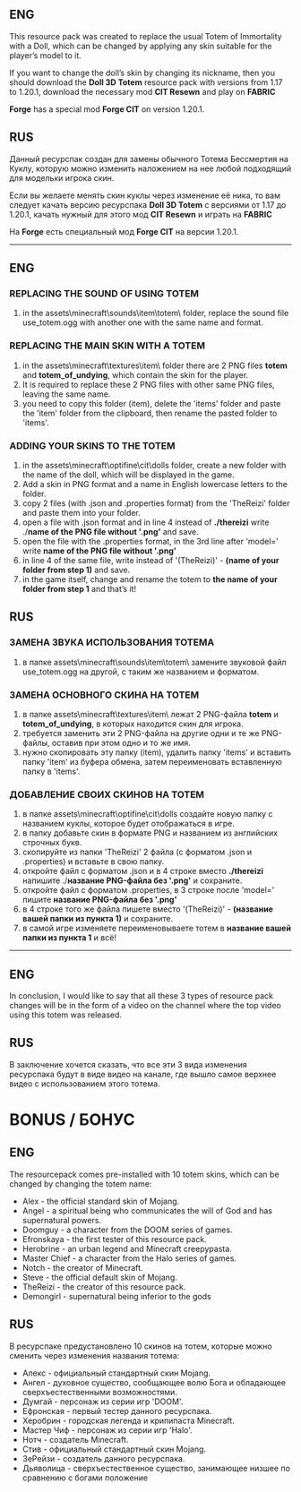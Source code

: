 ## ENG

This resource pack was created to replace the usual Totem of Immortality with a Doll, which can be changed by applying any skin suitable for the player’s model to it.

If you want to change the doll’s skin by changing its nickname, then you should download the **Doll 3D Totem** resource pack with versions from 1.17 to 1.20.1, download the necessary mod **CIT Resewn** and play on **FABRIC**

**Forge** has a special mod **Forge CIT** on version 1.20.1.

## RUS

Данный ресурспак создан для замены обычного Тотема Бессмертия на Куклу, которую можно изменить наложением на нее любой подходящий для модельки игрока скин.

Если вы желаете менять скин куклы через изменение её ника, то вам следует качать версию ресурспака **Doll 3D Totem** с версиями от 1.17 до 1.20.1, качать нужный для этого мод **CIT Resewn** и играть на **FABRIC**

На **Forge** есть специальный мод **Forge CIT** на версии 1.20.1.

-----------------------------------------------------------------------------------------------------------------------------------------------

## ENG

### REPLACING THE SOUND OF USING TOTEM

1. in the assets\minecraft\sounds\item\totem\ folder, replace the sound file use_totem.ogg with another one with the same name and format.

### REPLACING THE MAIN SKIN WITH A TOTEM

1. in the assets\minecraft\textures\item\ folder there are 2 PNG files **totem** and **totem_of_undying**, which contain the skin for the player.
2. It is required to replace these 2 PNG files with other same PNG files, leaving the same name.
3. you need to copy this folder (item), delete the 'items' folder and paste the 'item' folder from the clipboard, then rename the pasted folder to 'items'.

### ADDING YOUR SKINS TO THE TOTEM

1. in the assets\minecraft\optifine\cit\dolls folder, create a new folder with the name of the doll, which will be displayed in the game.
2. Add a skin in PNG format and a name in English lowercase letters to the folder.
3. copy 2 files (with .json and .properties format) from the 'TheReizi' folder and paste them into your folder.
4. open a file with .json format and in line 4 instead of **./thereizi** write ./**name of the PNG file without '.png'** and save.
5. open the file with the .properties format, in the 3rd line after 'model=' write **name of the PNG file without '.png'**
6. in line 4 of the same file, write instead of '(TheReizi)' - **(name of your folder from step 1)** and save.
7. in the game itself, change and rename the totem to **the name of your folder from step 1** and that’s it!

## RUS

### ЗАМЕНА ЗВУКА ИСПОЛЬЗОВАНИЯ ТОТЕМА

1. в папке assets\minecraft\sounds\item\totem\ замените звуковой файл use_totem.ogg на другой, с таким же названием и форматом.

### ЗАМЕНА ОСНОВНОГО СКИНА НА ТОТЕМ

1. в папке assets\minecraft\textures\item\ лежат 2 PNG-файла **totem** и **totem_of_undying**, в которых находится скин для игрока.
2. требуется заменить эти 2 PNG-файла на другие одни и те же PNG-файлы, оставив при этом одно и то же имя.
3. нужно скопировать эту папку (item), удалить папку 'items' и вставить папку 'item' из буфера обмена, затем переименовать вставленную папку в 'items'.

### ДОБАВЛЕНИЕ СВОИХ СКИНОВ НА ТОТЕМ
1. в папке assets\minecraft\optifine\cit\dolls создайте новую папку с названием куклы, которое будет отображаться в игре.
2. в папку добавьте скин в формате PNG и названием из английских строчных букв.
3. скопируйте из папки 'TheReizi' 2 файла (с форматом .json и .properties) и вставьте в свою папку.
4. откройте файл с форматом .json и в 4 строке вместо **./thereizi** напишите ./**название PNG-файла без '.png'** и сохраните.
5. откройте файл с форматом .properties, в 3 строке после 'model=' пишите **название PNG-файла без '.png'**
6. в 4 строке того же файла пишете вместо '(TheReizi)' - **(название вашей папки из пункта 1)** и сохраните.
7. в самой игре изменяете переименовываете тотем в **название вашей папки из пункта 1** и всё!

-----------------------------------------------------------------------------------------------------------------------------------------------

## ENG
In conclusion, I would like to say that all these 3 types of resource pack changes will be in the form of a video on the channel where the top video using this totem was released.

## RUS
В заключение хочется сказать, что все эти 3 вида изменения ресурспака будут в виде видео на канале, где вышло самое верхнее видео с использованием этого тотема.


# BONUS / БОНУС
## ENG
The resourcepack comes pre-installed with 10 totem skins, which can be changed by changing the totem name:
- Alex - the official standard skin of Mojang.
- Angel - a spiritual being who communicates the will of God and has supernatural powers.
- Doomguy - a character from the DOOM series of games.
- Efronskaya - the first tester of this resource pack.
- Herobrine - an urban legend and Minecraft creepypasta.
- Master Chief - a character from the Halo series of games.
- Notch - the creator of Minecraft.
- Steve - the official default skin of Mojang.
- TheReizi - the creator of this resource pack.
- Demongirl - supernatural being inferior to the gods
## RUS
В ресурспаке предустановлено 10 скинов на тотем, которые можно сменить через изменения названия тотема:
- Алекс - официальный стандартный скин Mojang.
- Ангел -  духовное существо, сообщающее волю Бога и обладающее сверхъестественными возможностями.
- Думгай - персонаж из серии игр 'DOOM'.
- Ефронская - первый тестер данного ресурспака.
- Херобрин - городская легенда и крипипаста Minecraft.
- Мастер Чиф - персонаж из серии игр 'Halo'.
- Нотч - создатель Minecraft.
- Стив - официальный стандартный скин Mojang.
- ЗеРейзи - создатель данного ресурспака.
- Дьяволица - сверхъестественное существо, занимающее низшее по сравнению с богами положение